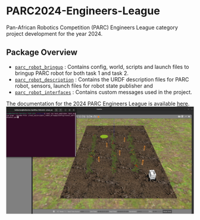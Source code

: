 # PARC2024-Engineers-League
Pan-African Robotics Competition (PARC) Engineers League category project development for the year 2024.

## Package Overview
- [`parc_robot_bringup`](./parc_robot_bringup/) : Contains config, world, scripts and launch files to bringup PARC robot for both task 1 and task 2. 
- [`parc_robot_description`](./parc_robot_description/) : Contains the URDF description files for PARC robot, sensors, launch files for robot state publisher and
- [`parc_robot_interfaces`](./parc_robot_interfaces/) : Contains custom messages used in the project.

The documentation for the 2024 PARC Engineers League is available [here](https://parc-robotics.github.io/documentation-2024/introduction/).
![alt text](<Screenshot from 2024-06-19 15-54-51.png>)